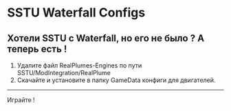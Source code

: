    SSTU Waterfall Configs
   ======================
Хотели SSTU с Waterfall, но его не было ? А теперь есть !
---
1. Удалите файл RealPlumes-Engines по пути SSTU/ModIntegration/RealPlume
2. Скачайте и установите в папку GameData конфиги для двигателей.
---
Играйте !
